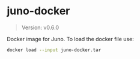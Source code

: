 # juno-docker

> Version: v0.6.0

Docker image for Juno. To load the docker file use:

```bash
docker load --input juno-docker.tar
```
